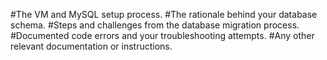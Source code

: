 #The VM and MySQL setup process.
#The rationale behind your database schema.
#Steps and challenges from the database migration process.
#Documented code errors and your troubleshooting attempts.
#Any other relevant documentation or instructions.
